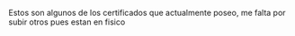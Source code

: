Estos son algunos de los certificados que actualmente poseo, me falta por subir otros pues estan en fisico
